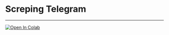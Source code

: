 # Screping Telegram
---
[![Open In Colab](https://colab.research.google.com/assets/colab-badge.svg)](https://colab.research.google.com/github/EricoCoutoJr/ScrepingTelegram/blob/master/ScrepingTelegram.py)
